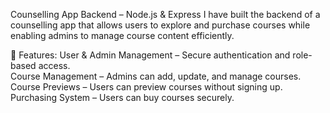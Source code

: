 Counselling App Backend – Node.js & Express
I have built the backend of a counselling app that allows users to explore and purchase courses while enabling admins to manage course content efficiently.<br>

🔹 Features:
User & Admin Management – Secure authentication and role-based access. <br>
Course Management – Admins can add, update, and manage courses. <br>
Course Previews – Users can preview courses without signing up. <br>
Purchasing System – Users can buy courses securely. <br>
